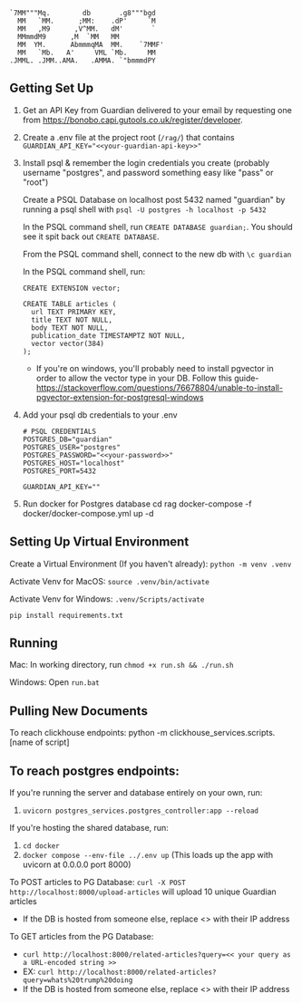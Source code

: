 ```
`7MM"""Mq.        db       .g8"""bgd  
  MM   `MM.      ;MM:    .dP'     `M  
  MM   ,M9      ,V^MM.   dM'       `  
  MMmmdM9      ,M  `MM   MM           
  MM  YM.      AbmmmqMA  MM.    `7MMF'
  MM   `Mb.   A'     VML `Mb.     MM  
.JMML. .JMM..AMA.   .AMMA. `"bmmmdPY  
```

Getting Set Up
---
1. Get an API Key from Guardian delivered to your email by requesting one from https://bonobo.capi.gutools.co.uk/register/developer.

2. Create a .env file at the project root (`/rag/`) that contains `GUARDIAN_API_KEY="<<your-guardian-api-key>>"`

3. Install psql & remember the login credentials you create (probably username "postgres", and password something easy like "pass" or "root") 

    Create a PSQL Database on localhost post 5432 named "guardian" by running a psql shell with `psql -U postgres -h localhost -p 5432` 

    In the PSQL command shell, run `CREATE DATABASE guardian;`. You should see it spit back out `CREATE DATABASE`. 

    From the PSQL command shell, connect to the new db with `\c guardian`

    In the PSQL command shell, run:
    ```
    CREATE EXTENSION vector;

    CREATE TABLE articles (
      url TEXT PRIMARY KEY,
      title TEXT NOT NULL,
      body TEXT NOT NULL,
      publication_date TIMESTAMPTZ NOT NULL,
      vector vector(384)
    );

    ```
    - If you're on windows, you'll probably need to install pgvector in order to allow the vector type in your DB.
      Follow this guide- https://stackoverflow.com/questions/76678804/unable-to-install-pgvector-extension-for-postgresql-windows
      

4. Add your psql db credentials to your .env
      ```
      # PSQL CREDENTIALS
      POSTGRES_DB="guardian"
      POSTGRES_USER="postgres"
      POSTGRES_PASSWORD="<<your-password>>"
      POSTGRES_HOST="localhost"
      POSTGRES_PORT=5432
      
      GUARDIAN_API_KEY=""
      ```
5. Run docker for Postgres database
    cd rag 
    docker-compose -f docker/docker-compose.yml up -d


Setting Up Virtual Environment
--
Create a Virtual Environment (If you haven't already): `python -m venv .venv`

Activate Venv for MacOS: `source .venv/bin/activate`

Activate Venv for Windows: `.venv/Scripts/activate`

`pip install requirements.txt`

Running
--
Mac: In working directory, run `chmod +x run.sh && ./run.sh`

Windows: Open `run.bat`

Pulling New Documents
--

To reach clickhouse endpoints:
python -m clickhouse_services.scripts.[name of script]


To reach postgres endpoints:
--

If you're running the server and database entirely on your own, run:
1. `uvicorn postgres_services.postgres_controller:app --reload`

If you're hosting the shared database, run:
1. `cd docker`
2. `docker compose --env-file ../.env up` (This loads up the app with uvicorn at 0.0.0.0 port 8000)

To POST articles to PG Database:
`curl -X POST http://localhost:8000/upload-articles` will upload 10 unique Guardian articles 
- If the DB is hosted from someone else, replace <<localhost>> with their IP address

To GET articles from the PG Database:
- `curl http://localhost:8000/related-articles?query=<< your query as a URL-encoded string >>`
- EX: `curl http://localhost:8000/related-articles?query=whats%20trump%20doing`
- If the DB is hosted from someone else, replace <<localhost>> with their IP address
